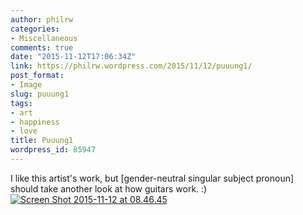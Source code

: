 ```yaml
---
author: philrw
categories:
- Miscellaneous
comments: true
date: "2015-11-12T17:06:34Z"
link: https://philrw.wordpress.com/2015/11/12/puuung1/
post_format:
- Image
slug: puuung1
tags:
- art
- happiness
- love
title: Puuung1
wordpress_id: 85947
---
```


I like this artist's work, but [gender-neutral singular subject pronoun] should take another look at how guitars work. :)[![Screen Shot 2015-11-12 at 08.46.45](http://philrw.files.wordpress.com/2015/11/screen-shot-2015-11-12-at-08-46-45.png)](http://www.grafolio.com/puuung1)
